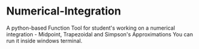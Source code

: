 # Numerical-Integration
A python-based Function Tool for student's working on a numerical integration - Midpoint, Trapezoidal and Simpson's Approximations 
You can run it inside windows terminal.
